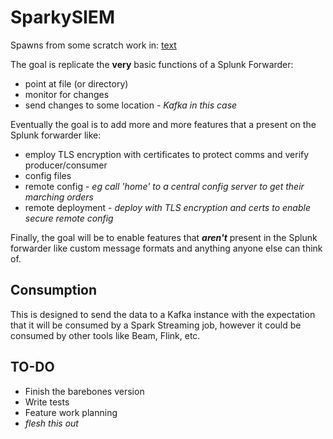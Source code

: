 # SparkySIEM

Spawns from some scratch work in: [text](https://github.com/jamster88/kafka_expts)

The goal is replicate the **very** basic functions of a Splunk Forwarder:
* point at file (or directory)
* monitor for changes
* send changes to some location - *Kafka in this case*

Eventually the goal is to add more and more features that a present on the Splunk forwarder like:
* employ TLS encryption with certificates to protect comms and verify producer/consumer
* config files
* remote config - *eg call 'home' to a central config server to get their marching orders*
* remote deployment - *deploy with TLS encryption and certs to enable secure remote config*

Finally, the goal will be to enable features that *__aren't__* present in the Splunk forwarder like custom message formats and anything anyone else can think of.


## Consumption

This is designed to send the data to a Kafka instance with the expectation that it will be consumed by a Spark Streaming job, however it could be consumed by other tools like Beam, Flink, etc.


## TO-DO

* Finish the barebones version
* Write tests
* Feature work planning
* *flesh this out*
